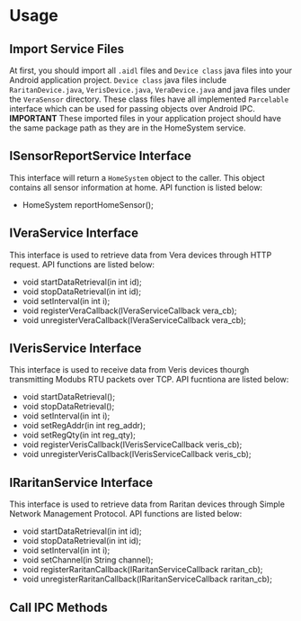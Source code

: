 # Usage

## Import Service Files
At first, you should import all `.aidl` files and `Device class` java files into your Android application project. `Device class` java files include `RaritanDevice.java`, `VerisDevice.java`, `VeraDevice.java` and java files under the `VeraSensor` directory. These class files have all implemented `Parcelable` interface which can be used for passing objects over Android IPC. **IMPORTANT** These imported files in your application project should have the same package path as they are in the HomeSystem service.

## ISensorReportService Interface
This interface will return a `HomeSystem` object to the caller. This object contains all sensor information at home. API function is listed below:
* HomeSystem reportHomeSensor();

## IVeraService Interface
This interface is used to retrieve data from Vera devices through HTTP request. API functions are listed below:
* void startDataRetrieval(in int id);
* void stopDataRetrieval(in int id);
*	void setInterval(in int i);
*	void registerVeraCallback(IVeraServiceCallback vera_cb);
*	void unregisterVeraCallback(IVeraServiceCallback vera_cb);

## IVerisService Interface
This interface is used to receive data from Veris devices thourgh transmitting Modubs RTU packets over TCP. API fucntiona are listed below:
*	void startDataRetrieval();
*	void stopDataRetrieval();
*	void setInterval(in int i);
*	void setRegAddr(in int reg_addr);
*	void setRegQty(in int reg_qty);
*	void registerVerisCallback(IVerisServiceCallback veris_cb);
*	void unregisterVerisCallback(IVerisServiceCallback veris_cb);

## IRaritanService Interface
This interface is used to retrieve data from Raritan devices through Simple Network Management Protocol. API functions are listed below:
*	void startDataRetrieval(in int id);
*	void stopDataRetrieval(in int id);
*	void setInterval(in int i);
*	void setChannel(in String channel);
*	void registerRaritanCallback(IRaritanServiceCallback raritan_cb);
*	void unregisterRaritanCallback(IRaritanServiceCallback raritan_cb);

## Call IPC Methods



